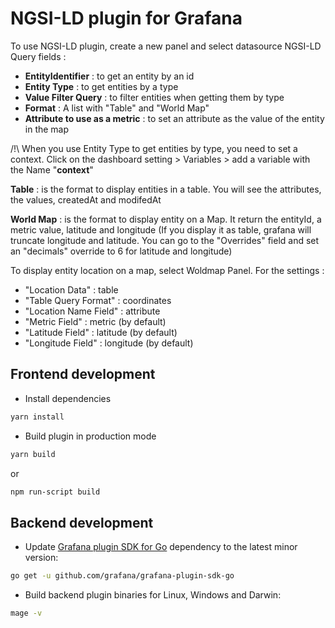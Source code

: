 # NGSI-LD plugin for Grafana

To use NGSI-LD plugin, create a new panel and select datasource NGSI-LD
Query fields :
* **EntityIdentifier** : to get an entity by an id
* **Entity Type** : to get entities by a type
* **Value Filter Query** : to filter entities when getting them by type
* **Format** : A list with "Table" and "World Map"
* **Attribute to use as a metric** : to set an attribute as the value of the entity in the map

/!\ When you use Entity Type to get entities by type, you need to set a context.
Click on the dashboard setting > Variables > add a variable with the Name "**context**"

**Table** : is the format to display entities in a table. You will see the attributes, the values, createdAt and modifedAt
    
**World Map** : is the format to display entity on a Map. It return the entityId, a metric value, latitude and longitude
 (If you display it as table, grafana will truncate longitude and latitude. You can go to the "Overrides" field and set an "decimals" override to 6 for latitude and longitude)

 To display entity location on a map, select Woldmap Panel. For the settings :
  - "Location Data" : table
  - "Table Query Format" : coordinates
  - "Location Name Field" : attribute
  - "Metric Field" : metric (by default)
  - "Latitude Field" : latitude (by default)
  - "Longitude Field" : longitude (by default)


## Frontend development

* Install dependencies

```BASH
yarn install
```

* Build plugin in production mode

```BASH
yarn build
```

or

```BASH
npm run-script build
```

## Backend development

* Update [Grafana plugin SDK for Go](https://grafana.com/docs/grafana/latest/developers/plugins/backend/grafana-plugin-sdk-for-go/) dependency to the latest minor version:

```bash
go get -u github.com/grafana/grafana-plugin-sdk-go
```

* Build backend plugin binaries for Linux, Windows and Darwin:

```BASH
mage -v
```

